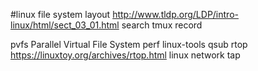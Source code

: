 #linux file system layout
<http://www.tldp.org/LDP/intro-linux/html/sect_03_01.html>
search tmux record

pvfs Parallel Virtual File System
perf linux-tools
qsub
rtop <https://linuxtoy.org/archives/rtop.html>
linux network tap
